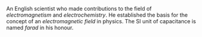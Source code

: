 An English scientist who made contributions to the field of *electromagnetism*
and *electrochemistry*. He established the basis for the concept of an
*electromagnetic field* in physics. The SI unit of capacitance is named *farad*
in his honour.
